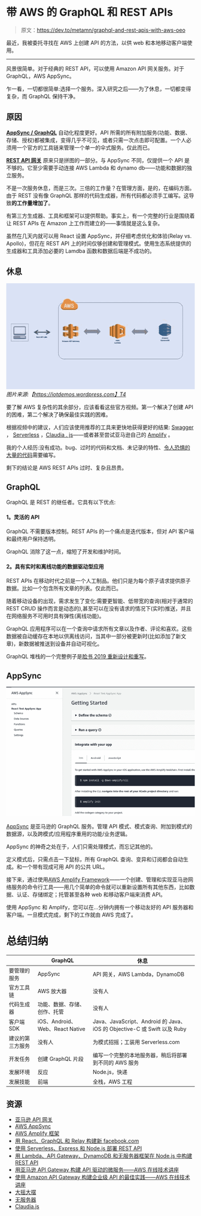 # 带 AWS 的 GraphQL 和 REST APIs

> 原文：<https://dev.to/metamn/graphql-and-rest-apis-with-aws-oeo>

最近，我被委托寻找在 AWS 上创建 API 的方法，以供 web 和本地移动客户端使用。

* * *

风景很简单。对于经典的 REST API，可以使用 Amazon API 网关服务。对于 GraphQL，AWS AppSync。

乍一看，一切都很简单:选择一个服务。深入研究之后——为了休息，一切都变得复杂，而 GraphQL 保持干净。

## 原因

[**AppSync / GraphQL**](https://aws.amazon.com/api-gateway/) 自动化程度更好。API 所需的所有附加服务(功能、数据、存储、授权)都被集成，变得几乎不可见，或者只需一次点击即可配置。一个人必须用一个官方的工具链来管理一个单一的伞式服务。仅此而已。

[**REST API 网关**](https://aws.amazon.com/appsync/) 原来只是拼图的一部分。与 AppSync 不同，仅提供一个 API 是不够的。它至少需要手动连接 AWS Lambda 和 dynamo db——功能和数据的独立服务。

不是一次服务休息，而是三次。三倍的工作量？在管理方面，是的，在编码方面。由于 REST 没有像 GraphQL 那样的代码生成器，所有代码都必须手工编写。这导致**的工作量增加了**。

有第三方生成器、工具和框架可以提供帮助。事实上，有一个完整的行业是围绕着让 REST APIs 在 Amazon 上工作而建立的——事情就是这么复杂。

虽然在几天内就可以用 React 设置 AppSync，并仔细考虑优化和体验(Relay vs. Apollo)，但花在 REST API 上的时间仅够创建和管理模式。使用生态系统提供的生成器和工具添加必要的 Lamdba 函数和数据后端是不成功的。

## 休息

[![The REST API on AWS](img/2733c3026150c8f9648b6c6b3e147562.png) ](///react/static/dcc205f362f6e5b460a7dff5b75234cd/96788/rest-api-aws.jpeg) *图片来源:【https://iotdemos.wordpress.com】T4*

要了解 AWS 复杂性的其余部分，应该看看这些官方视频。第一个解决了创建 API 的困难，第二个解决了确保最佳实践的困难。

根据视频中的建议，人们应该使用推荐的工具来更快地获得更好的结果: [Swagger](https://swagger.io/) ， [Serverless](https://serverless.com/) ，[Claudia . js](https://www.claudiajs.com/)——或者甚至尝试亚马逊自己的 [Amplify](https://aws.amazon.com/amplify/) 。

我的个人经历:没有成功。bug、过时的代码和文档、未记录的特性、[令人恐惧的](https://serverless.com/blog/node-rest-api-with-serverless-lambda-and-dynamodb) [大量的代码](https://serverless.com/blog/serverless-express-rest-api)需要编写。

剩下的结论是 AWS REST APIs 过时、复杂且昂贵。

## GraphQL

GraphQL 是 REST 的继任者。它具有以下优点:

#### 1。灵活的 API

GraphQL 不需要版本控制。REST APIs 的一个痛点是迭代版本，但对 API 客户端和最终用户保持透明。

GraphQL 消除了这一点，缩短了开发和维护时间。

#### 2。具有实时和离线功能的数据驱动型应用

REST APIs 在移动时代之前是一个人工制品。他们只是为每个原子请求提供原子数据。比如一个包含所有文章的列表。仅此而已。

随着移动设备的出现，需求发生了变化:需要更智能、低带宽的查询(相对于通常的 REST CRUD 操作而言是动态的),甚至可以在没有请求的情况下(实时)推送，并且在网络服务不可用时具有弹性(离线功能)。

GraphQL 应用程序可以在一个查询中请求所有文章以及作者、评论和喜欢。这些数据被自动缓存在本地以供离线访问，当其中一部分被更新时(比如添加了新文章)，新数据被推送到设备并自动可视化。

GraphQL 堆栈的一个完整例子是[脸书 2019 重新设计和重写](https://developers.facebook.com/videos/2019/building-the-new-facebookcom-with-react-graphql-and-relay/)。

## AppSync

[![The AWS AppSync Management Console](img/25c718647ff2345a8f6a23adc0e22461.png)](///react/static/830f175816ee1d90dd8c659a3b6b76e3/2fba0/aws-appsync-management-console.png)

[AppSync](https://aws.amazon.com/appsync/) 是亚马逊的 GraphQL 服务。管理 API 模式、模式查询、附加到模式的数据源，以及跨模式/应用程序重用的功能/业务逻辑。

AppSync 的神奇之处在于，人们只需处理模式，而忘记其他的。

定义模式后，只需点击一下鼠标，所有 GraphQL 查询、变异和订阅都会自动生成。和一个带有现成可用 API 的公共 URL。

接下来，通过使用[AWS Amplify Framework](https://aws.amazon.com/amplify/)——一个创建、管理和实现亚马逊网络服务的命令行工具——用几个简单的命令就可以重新设置所有其他东西，比如数据、认证、存储绑定；托管甚至各种 web 和移动客户端来消费 API。

使用 AppSync 和 Amplify，您可以在…分钟内拥有一个移动友好的 API 服务器和客户端。一旦模式完成，剩下的工作就由 AWS 完成了。

# 总结归纳

|  | GraphQL | 休息 |
| --- | --- | --- |
| 要管理的服务 | AppSync | API 网关，AWS Lambda，DynamoDB |
| 官方工具链 | AWS 放大器 | 没有人 |
| 代码生成器 | 功能、数据、存储、创作、托管 | 没有人 |
| 客户端 SDK | iOS、Android、Web、React Native | Java、JavaScript、Android 的 Java、iOS 的 Objective-C 或 Swift 以及 Ruby |
| 建议的第三方服务 | 没有人 | 为模式招摇；工装用 Serverless.com |
| 开发任务 | 创建 GraphQL 片段 | 编写一个完整的本地服务器，稍后将部署到不同的 AWS 服务 |
| 发展环境 | 反应 | Node.js，快递 |
| 发展技能 | 前端 | 全栈，AWS 工程 |

## 资源

*   [亚马逊 API 网关](https://aws.amazon.com/api-gateway/)
*   [AWS AppSync](https://aws.amazon.com/appsync/)
*   [AWS Amplify 框架](https://aws.amazon.com/amplify/)
*   [用 React、GraphQL 和 Relay 构建新 facebook.com](https://developers.facebook.com/videos/2019/building-the-new-facebookcom-with-react-graphql-and-relay/)
*   [使用 Serverless、Express 和 Node.js 部署 REST API](https://serverless.com/blog/serverless-express-rest-api)
*   [用 Lambda、API Gateway、DynamoDB 和无服务器框架在 Node.js 中构建 REST API](https://serverless.com/blog/node-rest-api-with-serverless-lambda-and-dynamodb/)
*   [用亚马逊 API Gateway 构建 API 驱动的微服务——AWS 在线技术讲座](https://www.youtube.com/watch?v=xkDcBssNd1g)
*   [使用 Amazon API Gateway 构建企业级 API 的最佳实践——AWS 在线技术讲座](https://www.youtube.com/watch?v=9ElpSPXk-g8)
*   [大摇大摆](https://swagger.io/)
*   [无服务器](https://serverless.com/)
*   [Claudia.js](https://www.claudiajs.com/)